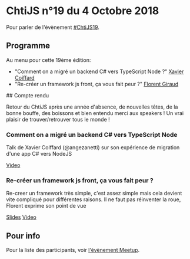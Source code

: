 <!--VarStream
title=ChtiJS #19
description=Découvrez le contenu du ChtiJS n°19 avec les présentations \
de Xavier Coiffard et Florent Giraud.
published=2018-10-04 19:00:00
keywords.+=NodeJS
keywords.+=TypeScript
keywords.+=ChtiJS
keywords.+=Javascript
keywords.+=Framework
keywords.+=Migration
lang=fr
location=FR
-->

# ChtiJS n°19 du 4 Octobre 2018

Pour parler de l'évènement
 [#ChtiJS19](https://www.meetup.com/fr-FR/FranceJS/events/254372048/).

## Programme
Au menu pour cette 19ème édition:
- "Comment on a migré un backend C# vers TypeScript Node ?" [Xavier Coiffard](https://twitter.com/angezanetti)
- "Re-créer un framework js front, ça vous fait peur ?" [Florent Giraud](https://twitter.com/giraud_florent)

## Compte rendu

Retour du ChtiJS après une année d'absence, de nouvelles têtes, de la bonne bouffe, des boissons et bien entendu
merci aux speakers ! Un vrai plaisir de trouver/retrouver tous le monde !

### Comment on a migré un backend C# vers TypeScript Node

Talk de Xavier Coiffard (@angezanetti) sur son expérience de migration d'une app C# vers NodeJS 

[Video](https://www.youtube.com/watch?v=JSnCPURYP64&feature=youtu.be)

### Re-créer un framework js front, ça vous fait peur ?

Re-creer un framework très simple, c'est assez simple mais cela devient vite compliqué pour différentes raisons. Il ne faut pas
réinventer la roue, Florent exprime son point de vue

[Slides](https://slides.com/florentgiraud/deck-3#/)
[Video](https://www.youtube.com/watch?v=Q-i-DIHkWTc)

## Pour info

Pour la liste des participants, voir
 [l'évènement Meetup](https://www.meetup.com/fr-FR/FranceJS/events/254372048/).
